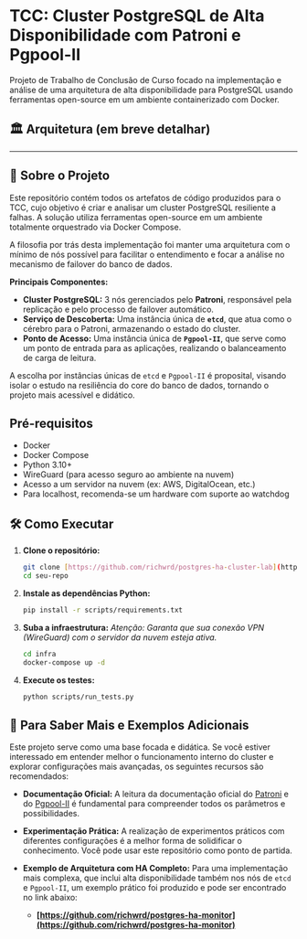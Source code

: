 # TCC: Cluster PostgreSQL de Alta Disponibilidade com Patroni e Pgpool-II

Projeto de Trabalho de Conclusão de Curso focado na implementação e análise de uma arquitetura de alta disponibilidade para PostgreSQL usando ferramentas open-source em um ambiente containerizado com Docker.

## 🏛️ Arquitetura (em breve detalhar)

--- 

## 🚀 Sobre o Projeto

Este repositório contém todos os artefatos de código produzidos para o TCC, cujo objetivo é criar e analisar um cluster PostgreSQL resiliente a falhas. A solução utiliza ferramentas open-source em um ambiente totalmente orquestrado via Docker Compose.

A filosofia por trás desta implementação foi manter uma arquitetura com o mínimo de nós possível para facilitar o entendimento e focar a análise no mecanismo de failover do banco de dados.

**Principais Componentes:**
* **Cluster PostgreSQL:** 3 nós gerenciados pelo **Patroni**, responsável pela replicação e pelo processo de failover automático.
* **Serviço de Descoberta:** Uma instância única de **`etcd`**, que atua como o cérebro para o Patroni, armazenando o estado do cluster.
* **Ponto de Acesso:** Uma instância única de **`Pgpool-II`**, que serve como um ponto de entrada para as aplicações, realizando o balanceamento de carga de leitura.

A escolha por instâncias únicas de `etcd` e `Pgpool-II` é proposital, visando isolar o estudo na resiliência do core do banco de dados, tornando o projeto mais acessível e didático.

## Pré-requisitos

* Docker
* Docker Compose
* Python 3.10+
* WireGuard (para acesso seguro ao ambiente na nuvem)
* Acesso a um servidor na nuvem (ex: AWS, DigitalOcean, etc.)
* Para localhost, recomenda-se um hardware com suporte ao watchdog

## 🛠️ Como Executar

1.  **Clone o repositório:**
    ```bash
    git clone [https://github.com/richwrd/postgres-ha-cluster-lab](https://github.com/richwrd/postgres-ha-cluster-lab)
    cd seu-repo
    ```

2.  **Instale as dependências Python:**
    ```bash
    pip install -r scripts/requirements.txt
    ```

3.  **Suba a infraestrutura:**
    *Atenção: Garanta que sua conexão VPN (WireGuard) com o servidor da nuvem esteja ativa.*
    ```bash
    cd infra
    docker-compose up -d
    ```

4.  **Execute os testes:**
    ```bash
    python scripts/run_tests.py
    ```


## 🧠 Para Saber Mais e Exemplos Adicionais

Este projeto serve como uma base focada e didática. Se você estiver interessado em entender melhor o funcionamento interno do cluster e explorar configurações mais avançadas, os seguintes recursos são recomendados:

* **Documentação Oficial:** A leitura da documentação oficial do [Patroni](https://patroni.readthedocs.io/en/latest/) e do [Pgpool-II](https://www.pgpool.net/docs/latest/pt/html/index.html) é fundamental para compreender todos os parâmetros e possibilidades.

* **Experimentação Prática:** A realização de experimentos práticos com diferentes configurações é a melhor forma de solidificar o conhecimento. Você pode usar este repositório como ponto de partida.

* **Exemplo de Arquitetura com HA Completo:** Para uma implementação mais complexa, que inclui alta disponibilidade também nos nós de `etcd` e `Pgpool-II`, um exemplo prático foi produzido e pode ser encontrado no link abaixo:
    * **[https://github.com/richwrd/postgres-ha-monitor](https://github.com/richwrd/postgres-ha-monitor)**